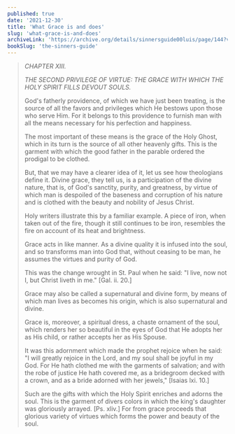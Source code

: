 ```yaml
---
published: true
date: '2021-12-30'
title: 'What Grace is and does'
slug: 'what-grace-is-and-does'
archiveLink: 'https://archive.org/details/sinnersguide00luis/page/144?view=theater'
bookSlug: 'the-sinners-guide'
---
```


> *CHAPTER XIII.*
> 
> *THE SECOND PRIVILEGE OF VIRTUE: THE GRACE WITH WHICH THE HOLY SPIRIT FILLS DEVOUT SOULS.*
> 
> God's fatherly providence, of which we have just been treating, is the source of all the favors and privileges which He bestows upon those who serve Him. For it belongs to this providence to furnish man with all the means necessary for his perfection and happiness.
> 
> The most important of these means is the grace of the Holy Ghost, which in its turn is the source of all other heavenly gifts. This is the garment with which the good father in the parable ordered the prodigal to be clothed.
> 
> But, that we may have a clearer idea of it, let us see how theologians define it. Divine grace, they tell us, is a participation of the divine nature, that is, of God's sanctity, purity, and greatness, by virtue of which man is despoiled of the baseness and corruption of his nature and is clothed with the beauty and nobility of Jesus Christ.
> 
> Holy writers illustrate this by a familiar example. A piece of iron, when taken out of the fire, though it still continues to be iron, resembles the fire on account of its heat and brightness.
> 
> Grace acts in like manner. As a divine quality it is infused into the soul, and so transforms man into God that, without ceasing to be man, he assumes the virtues and purity of God.
> 
> This was the change wrought in St. Paul when he said: "I live, now not I, but Christ liveth in me." [Gal. ii. 20.]
> 
> Grace may also be called a supernatural and divine form, by means of which man lives as becomes his origin, which is also supernatural and divine.
> 
> Grace is, moreover, a spiritual dress, a chaste ornament of the soul, which renders her so beautiful in the eyes of God that He adopts her as His child, or rather accepts her as His Spouse.
> 
> It was this adornment which made the prophet rejoice when he said: "I will greatly rejoice in the Lord, and my soul shall be joyful in my God. For He hath clothed me with the garments of salvation; and with the robe of justice He hath covered me, as a bridegroom decked with a crown, and as a bride adorned with her jewels," [Isaias lxi. 10.]
> 
> Such are the gifts with which the Holy Spirit enriches and adorns the soul. This is the garment of divers colors in which the king's daughter was gloriously arrayed. [Ps. xliv.] For from grace proceeds that glorious variety of virtues which forms the power and beauty of the soul.